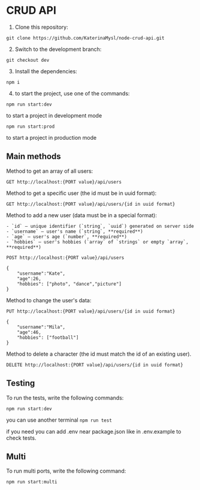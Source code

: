 # CRUD API
1. Clone this repository:

`git clone https://github.com/KaterinaMysl/node-crud-api.git`

2. Switch to the development branch:

`git checkout dev`

3. Install the dependencies:

`npm i`

4. to start the project, use one of the commands:
   
`npm run start:dev`

to start a project in development mode

`npm run start:prod`

to start a project in production mode
## Main methods
Method to get an array of all users:

`GET http://localhost:{PORT value}/api/users`

Method to get a specific user (the id must be in uuid format):

`GET http://localhost:{PORT value}/api/users/{id in uuid format}`

Method to add a new user (data must be in a special format):

    - `id` — unique identifier (`string`, `uuid`) generated on server side
    - `username` — user's name (`string`, **required**)
    - `age` — user's age (`number`, **required**)
    - `hobbies` — user's hobbies (`array` of `strings` or empty `array`, **required**)
    

`POST http://localhost:{PORT value}/api/users`

```
{
    "username":"Kate",
    "age":26,
    "hobbies": ["photo", "dance","picture"]
}
```

Method to change the user's data:

`PUT http://localhost:{PORT value}/api/users/{id in uuid format}`
```
{
    "username":"Mila",
    "age":46,
    "hobbies": ["football"]
}
```
Method to delete a character (the id must match the id of an existing user).

`DELETE http://localhost:{PORT value}/api/users/{id in uuid format}`

## Testing

To run the tests, write the following commands:

`npm run start:dev`

you can use another terminal 
`npm run test`

if you need you can add .env near package.json like in .env.example to check tests.

## Multi

To run multi ports, write the following command:

`npm run start:multi`

